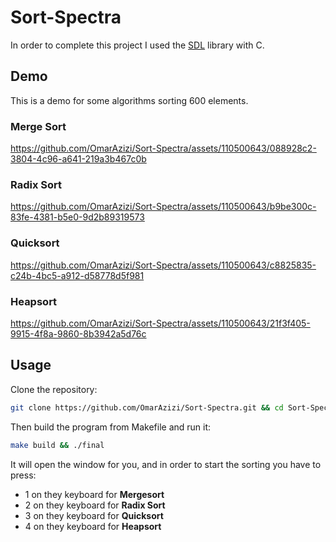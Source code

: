 # Sort-Spectra
In order to complete this project I used the [SDL](https://www.libsdl.org/) library with C.

## Demo 
This is a demo for some algorithms sorting 600 elements.

### Merge Sort

https://github.com/OmarAzizi/Sort-Spectra/assets/110500643/088928c2-3804-4c96-a641-219a3b467c0b

### Radix Sort

https://github.com/OmarAzizi/Sort-Spectra/assets/110500643/b9be300c-83fe-4381-b5e0-9d2b89319573

### Quicksort

https://github.com/OmarAzizi/Sort-Spectra/assets/110500643/c8825835-c24b-4bc5-a912-d58778d5f981

### Heapsort

https://github.com/OmarAzizi/Sort-Spectra/assets/110500643/21f3f405-9915-4f8a-9860-8b3942a5d76c

## Usage
Clone the repository:
```bash
git clone https://github.com/OmarAzizi/Sort-Spectra.git && cd Sort-Spectra
```

Then build the program from Makefile and run it:
```bash
make build && ./final
```

It will open the window for you, and in order to start the sorting you have to press:
- 1 on they keyboard for **Mergesort**
- 2 on they keyboard for **Radix Sort**
- 3 on they keyboard for **Quicksort**
- 4 on they keyboard for **Heapsort**

